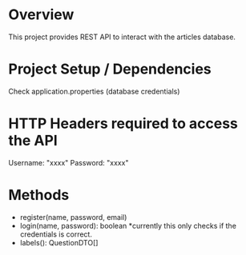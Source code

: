 # Overview

This project provides REST API to interact with the articles database.

# Project Setup / Dependencies

Check application.properties (database credentials)

# HTTP Headers required to access the API
Username: "xxxx"
Password: "xxxx"

# Methods
- register(name, password, email)
- login(name, password): boolean
    *currently this only checks if the credentials is correct.
- labels(): QuestionDTO[]
